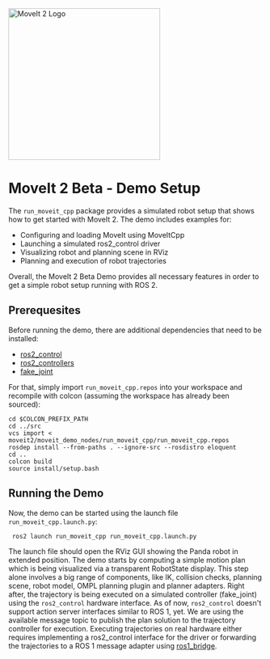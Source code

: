 <img src="https://github.com/ros-planning/moveit.ros.org/blob/master/assets/logo/moveit2/moveit_logo-black.png" alt="MoveIt 2 Logo" width="300"/>

# MoveIt 2 Beta - Demo Setup

The `run_moveit_cpp` package provides a simulated robot setup that shows how to get started with MoveIt 2.
The demo includes examples for:

* Configuring and loading MoveIt using MoveItCpp
* Launching a simulated ros2_control driver
* Visualizing robot and planning scene in RViz
* Planning and execution of robot trajectories

Overall, the MoveIt 2 Beta Demo provides all necessary features in order to get a simple robot setup running with ROS 2.

## Prerequesites

Before running the demo, there are additional dependencies that need to be installed:

* [ros2_control](https://github.com/ros-controls/ros2_control)
* [ros2_controllers](https://github.com/ros-controls/ros2_controllers)
* [fake_joint](https://github.com/tork-a/fake_joint)

For that, simply import `run_moveit_cpp.repos` into your workspace and recompile with colcon (assuming the workspace has already been sourced):

    cd $COLCON_PREFIX_PATH
    cd ../src
    vcs import < moveit2/moveit_demo_nodes/run_moveit_cpp/run_moveit_cpp.repos
    rosdep install --from-paths . --ignore-src --rosdistro eloquent
    cd ..
    colcon build
    source install/setup.bash
    
## Running the Demo
 
Now, the demo can be started using the launch file `run_moveit_cpp.launch.py`:
 
     ros2 launch run_moveit_cpp run_moveit_cpp.launch.py
     
The launch file should open the RViz GUI showing the Panda robot in extended position.
The demo starts by computing a simple motion plan which is being visualized via a transparent RobotState display.
This step alone involves a big range of components, like IK, collision checks, planning scene, robot model, OMPL planning plugin and planner adapters.
Right after, the trajectory is being executed on a simulated controller (fake_joint) using the `ros2_control` hardware interface.
As of now, `ros2_control` doesn't support action server interfaces similar to ROS 1, yet.
We are using the available message topic to publish the plan solution to the trajectory controller for execution.
Executing trajectories on real hardware either requires implementing a ros2_control interface for the driver or forwarding the trajectories to a ROS 1 message adapter using [ros1_bridge](https://github.com/ros2/ros1_bridge). 

